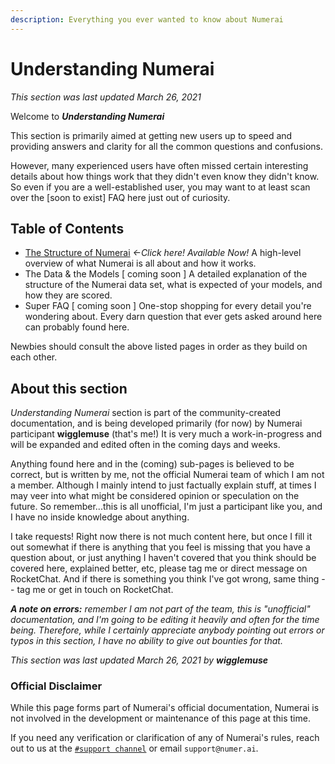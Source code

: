 ```yaml
---
description: Everything you ever wanted to know about Numerai
---
```


# Understanding Numerai

_This section was last updated March 26, 2021_

Welcome to _**Understanding Numerai**_

This section is primarily aimed at getting new users up to speed and providing answers and clarity for all the common questions and confusions.

However, many experienced users have often missed certain interesting details about how things work that they didn't even know they didn't know. So even if you are a well-established user, you may want to at least scan over the \[soon to exist] FAQ here just out of curiosity.

## **Table of Contents**

* [The Structure of Numerai](numerai-structure.md)  _<-Click here! Available Now!_  A high-level overview of what Numerai is all about and how it works.
* The Data & the Models \[ coming soon ] A detailed explanation of the structure of the Numerai data set, what is expected of your models, and how they are scored.
* Super FAQ  \[ coming soon ] One-stop shopping for every detail you're wondering about. Every darn question that ever gets asked around here can probably found here. 

Newbies should consult the above listed pages in order as they build on each other.

## About this section

_Understanding Numerai_ section is part of the community-created documentation, and is being developed primarily (for now) by Numerai participant **wigglemuse** (that's me!) It is very much a work-in-progress and will be expanded and edited often in the coming days and weeks.

Anything found here and in the (coming) sub-pages is believed to be correct, but is written by me, not the official Numerai team of which I am not a member. Although I mainly intend to just factually explain stuff, at times I may veer into what might be considered opinion or speculation on the future. So remember...this is all unofficial, I'm just a participant like you, and I have no inside knowledge about anything.

I take requests! Right now there is not much content here, but once I fill it out somewhat if there is anything that you feel is missing that you have a question about, or just anything I haven't covered that you think should be covered here, explained better, etc, please tag me or direct message on RocketChat. And if there is something you think I've got wrong, same thing -- tag me or get in touch on RocketChat.

_**A note on errors:** remember I am not part of the team, this is "unofficial" documentation, and I'm going to be editing it heavily and often for the time being. Therefore, while I certainly appreciate anybody pointing out errors or typos in this section, I have no ability to give out bounties for that._

_This section was last updated March 26, 2021 by **wigglemuse**_

### Official Disclaimer

While this page forms part of Numerai's official documentation, Numerai is not involved in the development or maintenance of this page at this time.

If you need any verification or clarification of any of Numerai's rules, reach out to us at the [`#support channel`](https://community.numer.ai/channel/support) or email `support@numer.ai`.
